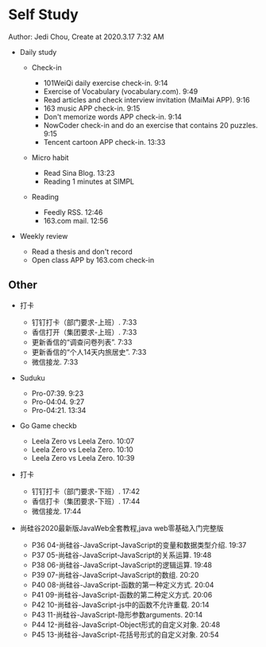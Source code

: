 # Self Study

Author: Jedi Chou, Create at 2020.3.17 7:32 AM

* Daily study
  * Check-in
    * 101WeiQi daily exercise check-in. 9:14
    * Exercise of Vocabulary (vocabulary.com). 9:49
    * Read articles and check interview invitation (MaiMai APP). 9:16
    * 163 music APP check-in. 9:15
    * Don't memorize words APP check-in. 9:14
    * NowCoder check-in and do an exercise that contains 20 puzzles. 9:15
    * Tencent cartoon APP check-in. 13:33

  * Micro habit
    * Read Sina Blog. 13:23
    * Reading 1 minutes at SIMPL

  * Reading
    * Feedly RSS. 12:46
    * 163.com mail. 12:56

* Weekly review
  * Read a thesis and don't record
  * Open class APP by 163.com check-in

## Other

* 打卡
  * 钉钉打卡（部门要求-上班）. 7:33
  * 香信打开（集团要求-上班）. 7:33
  * 更新香信的“调查问卷列表”. 7:33
  * 更新香信的“个人14天内旅居史”. 7:33
  * 微信接龙. 7:33

* Suduku
  * Pro-07:39. 9:23
  * Pro-04:04. 9:27
  * Pro-04:21. 13:34

* Go Game checkb
  * Leela Zero vs Leela Zero. 10:07
  * Leela Zero vs Leela Zero. 10:10
  * Leela Zero vs Leela Zero. 10:39

* 打卡
  * 钉钉打卡（部门要求-下班）. 17:42
  * 香信打卡（集团要求-下班）. 17:44
  * 微信接龙. 17:44

* 尚硅谷2020最新版JavaWeb全套教程,java web零基础入门完整版
  * P36 04-尚硅谷-JavaScript-JavaScript的变量和数据类型介绍. 19:37
  * P37 05-尚硅谷-JavaScript-JavaScript的关系运算. 19:48
  * P38 06-尚硅谷-JavaScript-JavaScript的逻辑运算. 19:48
  * P39 07-尚硅谷-JavaScript-JavaScript的数组. 20:20
  * P40 08-尚硅谷-JavaScript-函数的第一种定义方式. 20:04
  * P41 09-尚硅谷-JavaScript-函数的第二种定义方式. 20:06
  * P42 10-尚硅谷-JavaScript-js中的函数不允许重载. 20:14
  * P43 11-尚硅谷-JavaScript-隐形参数arguments. 20:14
  * P44 12-尚硅谷-JavaScript-Object形式的自定义对象. 20:48
  * P45 13-尚硅谷-JavaScript-花括号形式的自定义对象. 20:54
